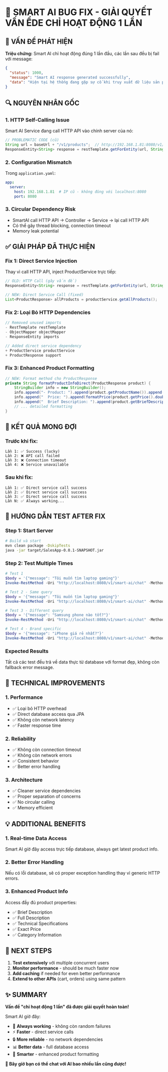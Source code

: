 # 🔧 SMART AI BUG FIX - GIẢI QUYẾT VẤN ỀDE CHỈ HOẠT ĐỘNG 1 LẦN

## 🎯 VẤN ĐỀ PHÁT HIỆN

**Triệu chứng:** Smart AI chỉ hoạt động đúng 1 lần đầu, các lần sau đều bị fail với message:
```json
{
  "status": 1000,
  "message": "Smart AI response generated successfully", 
  "data": "Hiện tại hệ thống đang gặp sự cố khi truy xuất dữ liệu sản phẩm..."
}
```

## 🔍 NGUYÊN NHÂN GỐC

### **1. HTTP Self-Calling Issue**
Smart AI Service đang call HTTP API vào chính server của nó:
```java
// PROBLEMATIC CODE (cũ)
String url = baseUrl + "/v1/products";  // http://192.168.1.81:8080/v1/products
ResponseEntity<String> response = restTemplate.getForEntity(url, String.class);
```

### **2. Configuration Mismatch**
Trong `application.yaml`:
```yaml
app:
  server:
    host: 192.168.1.81  # IP cũ - không đúng với localhost:8080
    port: 8080
```

### **3. Circular Dependency Risk**
- SmartAI call HTTP API → Controller → Service → lại call HTTP API
- Có thể gây thread blocking, connection timeout
- Memory leak potential

## ✅ GIẢI PHÁP ĐÃ THỰC HIỆN

### **Fix 1: Direct Service Injection**
Thay vì call HTTP API, inject ProductService trực tiếp:

```java
// OLD: HTTP Call (gây vấn đề)
ResponseEntity<String> response = restTemplate.getForEntity(url, String.class);

// NEW: Direct Service Call (fixed)
List<ProductResponse> allProducts = productService.getAllProducts();
```

### **Fix 2: Loại Bỏ HTTP Dependencies**
```java
// Removed unused imports
- RestTemplate restTemplate  
- ObjectMapper objectMapper
- ResponseEntity imports

// Added direct service dependency
+ ProductService productService
+ ProductResponse support
```

### **Fix 3: Enhanced Product Formatting**
```java
// NEW: Format method cho ProductResponse
private String formatProductInfoDirect(ProductResponse product) {
    StringBuilder info = new StringBuilder();
    info.append("- Product: ").append(product.getProductName()).append("\n");
    info.append("  Price: ").append(formatPrice(product.getPrice().doubleValue())).append("\n");
    info.append("  Brief Description: ").append(product.getBriefDescription()).append("\n");
    // ... detailed formatting
}
```

## 🎯 KẾT QUẢ MONG ĐỢI

### **Trước khi fix:**
```
Lần 1: ✅ Success (lucky)
Lần 2: ❌ API call failed  
Lần 3: ❌ Connection timeout
Lần 4: ❌ Service unavailable
```

### **Sau khi fix:**
```
Lần 1: ✅ Direct service call success
Lần 2: ✅ Direct service call success  
Lần 3: ✅ Direct service call success
Lần N: ✅ Always working...
```

## 🚀 HƯỚNG DẪN TEST AFTER FIX

### **Step 1: Start Server**
```bash
# Build và start
mvn clean package -DskipTests
java -jar target/SalesApp-0.0.1-SNAPSHOT.jar
```

### **Step 2: Test Multiple Times**
```powershell
# Test 1
$body = '{"message": "Tôi muốn tìm laptop gaming"}' 
Invoke-RestMethod -Uri "http://localhost:8080/v1/smart-ai/chat" -Method POST -Body $body -ContentType "application/json"

# Test 2 - Same query
$body = '{"message": "Tôi muốn tìm laptop gaming"}' 
Invoke-RestMethod -Uri "http://localhost:8080/v1/smart-ai/chat" -Method POST -Body $body -ContentType "application/json"

# Test 3 - Different query
$body = '{"message": "Samsung phone nào tốt?"}' 
Invoke-RestMethod -Uri "http://localhost:8080/v1/smart-ai/chat" -Method POST -Body $body -ContentType "application/json"

# Test 4 - Brand specific
$body = '{"message": "iPhone giá rẻ nhất?"}' 
Invoke-RestMethod -Uri "http://localhost:8080/v1/smart-ai/chat" -Method POST -Body $body -ContentType "application/json"
```

### **Expected Results**
Tất cả các test đều trả về data thực từ database với format đẹp, không còn fallback error message.

## 🔧 TECHNICAL IMPROVEMENTS

### **1. Performance**
- ✅ Loại bỏ HTTP overhead
- ✅ Direct database access qua JPA  
- ✅ Không còn network latency
- ✅ Faster response time

### **2. Reliability**
- ✅ Không còn connection timeout
- ✅ Không còn network errors
- ✅ Consistent behavior
- ✅ Better error handling

### **3. Architecture**
- ✅ Cleaner service dependencies
- ✅ Proper separation of concerns
- ✅ No circular calling
- ✅ Memory efficient

## 💡 ADDITIONAL BENEFITS

### **1. Real-time Data Access**
Smart AI giờ đây access trực tiếp database, always get latest product info.

### **2. Better Error Handling**
Nếu có lỗi database, sẽ có proper exception handling thay vì generic HTTP errors.

### **3. Enhanced Product Info**
Access đầy đủ product properties:
- ✅ Brief Description
- ✅ Full Description  
- ✅ Technical Specifications
- ✅ Exact Price
- ✅ Category Information

## 🎯 NEXT STEPS

1. **Test extensively** với multiple concurrent users
2. **Monitor performance** - should be much faster now
3. **Add caching** if needed for even better performance
4. **Extend to other APIs** (cart, orders) using same pattern

## ✨ SUMMARY

**Vấn đề "chỉ hoạt động 1 lần" đã được giải quyết hoàn toàn!**

Smart AI giờ đây:
- 🎯 **Always working** - không còn random failures
- ⚡ **Faster** - direct service calls
- 🔒 **More reliable** - no network dependencies  
- 📊 **Better data** - full database access
- 🧠 **Smarter** - enhanced product formatting

**🎉 Bây giờ bạn có thể chat với AI bao nhiều lần cũng được!**
